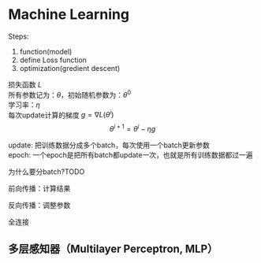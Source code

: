 # Machine Learning

Steps:

1. function(model)
2. define Loss function
3. optimization(gredient descent)

损失函数 $L$  
所有参数记为：$\theta$，初始随机参数为：$\theta^0$  
学习率：$\eta$  
每次update计算的梯度 $g = \nabla L(\theta^i)$  
$$
\theta^{i+1}=\theta^i-\eta g
$$

update: 把训练数据分成多个batch，每次使用一个batch更新参数  
epoch: 一个epoch是把所有batch都update一次，也就是所有训练数据都过一遍

为什么要分batch?TODO

前向传播：计算结果

反向传播：调整参数

全连接

## 多层感知器（Multilayer Perceptron, MLP）
